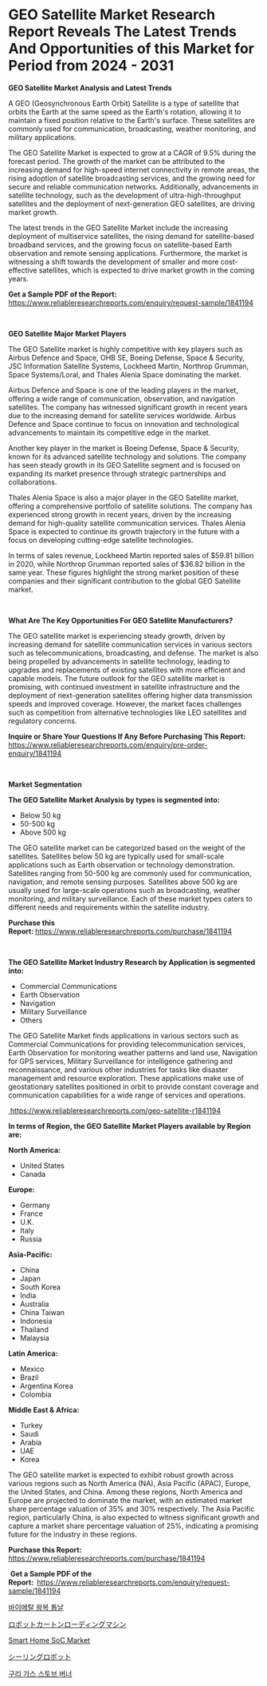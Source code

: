 <p><h1>GEO Satellite Market Research Report Reveals The Latest Trends And Opportunities of this Market for Period from 2024 - 2031</h1></p><p><strong>GEO Satellite Market Analysis and Latest Trends</strong></p>
<p><p>A GEO (Geosynchronous Earth Orbit) Satellite is a type of satellite that orbits the Earth at the same speed as the Earth's rotation, allowing it to maintain a fixed position relative to the Earth's surface. These satellites are commonly used for communication, broadcasting, weather monitoring, and military applications.</p><p>The GEO Satellite Market is expected to grow at a CAGR of 9.5% during the forecast period. The growth of the market can be attributed to the increasing demand for high-speed internet connectivity in remote areas, the rising adoption of satellite broadcasting services, and the growing need for secure and reliable communication networks. Additionally, advancements in satellite technology, such as the development of ultra-high-throughput satellites and the deployment of next-generation GEO satellites, are driving market growth.</p><p>The latest trends in the GEO Satellite Market include the increasing deployment of multiservice satellites, the rising demand for satellite-based broadband services, and the growing focus on satellite-based Earth observation and remote sensing applications. Furthermore, the market is witnessing a shift towards the development of smaller and more cost-effective satellites, which is expected to drive market growth in the coming years.</p></p>
<p><strong>Get a Sample PDF of the Report:&nbsp;</strong> <a href="https://www.reliableresearchreports.com/enquiry/request-sample/1841194">https://www.reliableresearchreports.com/enquiry/request-sample/1841194</a></p>
<p>&nbsp;</p>
<p><strong>GEO Satellite Major Market Players</strong></p>
<p><p>The GEO Satellite market is highly competitive with key players such as Airbus Defence and Space, OHB SE, Boeing Defense, Space & Security, JSC Information Satellite Systems, Lockheed Martin, Northrop Grumman, Space Systems/Loral, and Thales Alenia Space dominating the market.</p><p>Airbus Defence and Space is one of the leading players in the market, offering a wide range of communication, observation, and navigation satellites. The company has witnessed significant growth in recent years due to the increasing demand for satellite services worldwide. Airbus Defence and Space continue to focus on innovation and technological advancements to maintain its competitive edge in the market.</p><p>Another key player in the market is Boeing Defense, Space & Security, known for its advanced satellite technology and solutions. The company has seen steady growth in its GEO Satellite segment and is focused on expanding its market presence through strategic partnerships and collaborations.</p><p>Thales Alenia Space is also a major player in the GEO Satellite market, offering a comprehensive portfolio of satellite solutions. The company has experienced strong growth in recent years, driven by the increasing demand for high-quality satellite communication services. Thales Alenia Space is expected to continue its growth trajectory in the future with a focus on developing cutting-edge satellite technologies.</p><p>In terms of sales revenue, Lockheed Martin reported sales of $59.81 billion in 2020, while Northrop Grumman reported sales of $36.82 billion in the same year. These figures highlight the strong market position of these companies and their significant contribution to the global GEO Satellite market.</p></p>
<p>&nbsp;</p>
<p><strong>What Are The Key Opportunities For GEO Satellite Manufacturers?</strong></p>
<p><p>The GEO satellite market is experiencing steady growth, driven by increasing demand for satellite communication services in various sectors such as telecommunications, broadcasting, and defense. The market is also being propelled by advancements in satellite technology, leading to upgrades and replacements of existing satellites with more efficient and capable models. The future outlook for the GEO satellite market is promising, with continued investment in satellite infrastructure and the deployment of next-generation satellites offering higher data transmission speeds and improved coverage. However, the market faces challenges such as competition from alternative technologies like LEO satellites and regulatory concerns.</p></p>
<p><strong>Inquire or Share Your Questions If Any Before Purchasing This Report:</strong> <a href="https://www.reliableresearchreports.com/enquiry/pre-order-enquiry/1841194">https://www.reliableresearchreports.com/enquiry/pre-order-enquiry/1841194</a></p>
<p>&nbsp;</p>
<p><strong>Market Segmentation</strong></p>
<p><strong>The GEO Satellite Market Analysis by types is segmented into:</strong></p>
<p><ul><li>Below 50 kg</li><li>50-500 kg</li><li>Above 500 kg</li></ul></p>
<p><p>The GEO satellite market can be categorized based on the weight of the satellites. Satellites below 50 kg are typically used for small-scale applications such as Earth observation or technology demonstration. Satellites ranging from 50-500 kg are commonly used for communication, navigation, and remote sensing purposes. Satellites above 500 kg are usually used for large-scale operations such as broadcasting, weather monitoring, and military surveillance. Each of these market types caters to different needs and requirements within the satellite industry.</p></p>
<p><strong>Purchase this Report:&nbsp;</strong><a href="https://www.reliableresearchreports.com/purchase/1841194">https://www.reliableresearchreports.com/purchase/1841194</a></p>
<p>&nbsp;</p>
<p><strong>The GEO Satellite Market Industry Research by Application is segmented into:</strong></p>
<p><ul><li>Commercial Communications</li><li>Earth Observation</li><li>Navigation</li><li>Military Surveillance</li><li>Others</li></ul></p>
<p><p>The GEO Satellite Market finds applications in various sectors such as Commercial Communications for providing telecommunication services, Earth Observation for monitoring weather patterns and land use, Navigation for GPS services, Military Surveillance for intelligence gathering and reconnaissance, and various other industries for tasks like disaster management and resource exploration. These applications make use of geostationary satellites positioned in orbit to provide constant coverage and communication capabilities for a wide range of services and operations.</p></p>
<p><a href="https://www.reliableresearchreports.com/geo-satellite-r1841194">&nbsp;https://www.reliableresearchreports.com/geo-satellite-r1841194</a></p>
<p><strong>In terms of Region, the GEO Satellite Market Players available by Region are:</strong></p>
<p>
    <p> <strong> North America: </strong>
        <ul>
            <li>United States</li>
            <li>Canada</li>
        </ul>
        </p> 
    <p> <strong> Europe: </strong>
        <ul>
            <li>Germany</li>
            <li>France</li>
            <li>U.K.</li>
            <li>Italy</li>
            <li>Russia</li>
        </ul>
        </p> 
    <p> <strong> Asia-Pacific: </strong>
        <ul>
            <li>China</li>
            <li>Japan</li>
            <li>South Korea</li>
            <li>India</li>
            <li>Australia</li>
            <li>China Taiwan</li>
            <li>Indonesia</li>
            <li>Thailand</li>
            <li>Malaysia</li>
        </ul>
        </p> 
    <p> <strong> Latin America: </strong>
        <ul>
            <li>Mexico</li>
            <li>Brazil</li>
            <li>Argentina Korea</li>
            <li>Colombia</li>
        </ul>
        </p> 
    <p> <strong> Middle East & Africa: </strong>
        <ul>
            <li>Turkey</li>
            <li>Saudi</li>
            <li>Arabia</li>
            <li>UAE</li>
            <li>Korea</li>
        </ul>
    </p>
    </p>
<p><p>The GEO satellite market is expected to exhibit robust growth across various regions such as North America (NA), Asia Pacific (APAC), Europe, the United States, and China. Among these regions, North America and Europe are projected to dominate the market, with an estimated market share percentage valuation of 35% and 30% respectively. The Asia Pacific region, particularly China, is also expected to witness significant growth and capture a market share percentage valuation of 25%, indicating a promising future for the industry in these regions.</p></p>
<p><strong>Purchase this Report: </strong><a href="https://www.reliableresearchreports.com/purchase/1841194">https://www.reliableresearchreports.com/purchase/1841194</a></p>
<p>&nbsp;<strong>Get a Sample PDF of the Report:&nbsp;&nbsp;</strong><a href="https://www.reliableresearchreports.com/enquiry/request-sample/1841194">https://www.reliableresearchreports.com/enquiry/request-sample/1841194</a></p>
<p><strong></strong></p>
<p><p><a href="https://github.com/akzkkws047661437/Market-Research-Report-List-2/blob/main/2640191161417.md">바이메탈 왕복 톱날</a></p><p><a href="https://github.com/klon646/Market-Research-Report-List-1/blob/main/4057329151492.md">ロボットカートンローディングマシン</a></p><p><a href="https://github.com/tamvrosiya/Market-Research-Report-List-4/blob/main/smart-home-soc-market.md">Smart Home SoC Market</a></p><p><a href="https://github.com/EstaSprer20231/Market-Research-Report-List-2/blob/main/3408949151491.md">シーリングロボット</a></p><p><a href="https://github.com/vsckjg50460/Market-Research-Report-List-2/blob/main/3191059161418.md">구리 가스 스토브 버너</a></p></p>